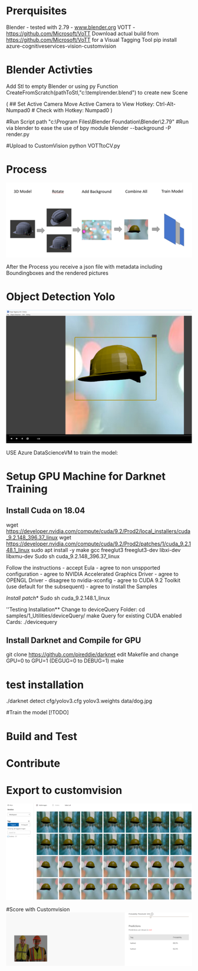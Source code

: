
# Prerquisites
Blender - tested with 2.79 - www.blender.org
VOTT - https://github.com/Microsoft/VoTT
Download actual build from https://github.com/Microsoft/VoTT for a Visual Tagging Tool
pip install azure-cognitiveservices-vision-customvision

# Blender Activties
Add Stl to empty Blender or using py Function CreateFromScratch(pathToStl,"c:\\temp\\render.blend") to create new Scene

(
    ## Set Active Camera
    Move Active Camera to View
    Hotkey:	Ctrl-Alt-Numpad0
    # Check with
    Hotkey:	Numpad0
)

#Run Script
path "c:\Program Files\Blender Foundation\Blender\2.79\"
#Run via blender to ease the use of bpy module
blender --background -P render.py

#Upload to CustomVision
python VOTTtoCV.py


# Process
![alt text](https://raw.githubusercontent.com/uneidel/3dModelObjectDetection/master/Images/architecture.PNG "Architecture")


After the Process you receive a json file with metadata including Boundingboxes and the rendered pictures

# Object Detection Yolo



 ![alt text](https://github.com/uneidel/3dModelObjectDetection/blob/master/Images/vott.PNG?raw=true "VoTT")

USE Azure DataScienceVM to train the model:


# Setup GPU Machine for Darknet Training
## Install Cuda on 18.04
wget https://developer.nvidia.com/compute/cuda/9.2/Prod2/local_installers/cuda_9.2.148_396.37_linux
wget https://developer.nvidia.com/compute/cuda/9.2/Prod2/patches/1/cuda_9.2.148.1_linux 
sudo apt install -y make gcc  freeglut3 freeglut3-dev libxi-dev libxmu-dev
Sudo sh cuda_9.2.148_396.37_linux

Follow the instructions
    -   accept Eula
    -   agree to non unspported configuration
    -   agree to NVIDIA Accelerated Graphics Driver
    -   agree to OPENGL Driver
    -   disagree to nvidia-xconfig
    -   agree to CUDA 9.2 Toolkit (use default for the subsequent)
    -   agree to install the Samples


*Install patch**
Sudo sh cuda_9.2.148.1_linux

''Testing Installation**
Change to deviceQuery Folder:
cd  samples/1_Utilities/deviceQuery/
make 
Query for existing CUDA enabled Cards:
./devicequery


## Install Darknet and Compile for GPU
git clone https://github.com/pjreddie/darknet
edit Makefile 
and change GPU=0 to GPU=1 (DEGUG=0 to DEBUG=1)
make 

# test installation 
./darknet detect cfg/yolov3.cfg yolov3.weights data/dog.jpg

#Train the model
[!TODO]



# Build and Test

# Contribute


# Export to customvision
![alt text](https://github.com/uneidel/3dModelObjectDetection/blob/master/Images/customvision.PNG?raw=true "customvision")


#Score with Customvision
![alt text](https://github.com/uneidel/3dModelObjectDetection/blob/master/Images/cvresult.PNG?raw=true "customvision")